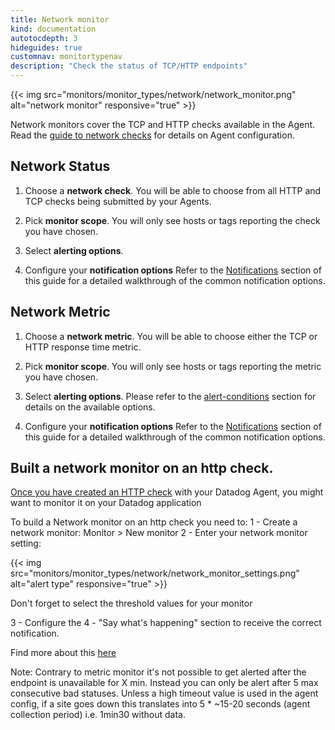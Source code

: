 ```yaml
---
title: Network monitor
kind: documentation
autotocdepth: 3
hideguides: true
customnav: monitortypenav
description: "Check the status of TCP/HTTP endpoints"
---
```


{{< img src="monitors/monitor_types/network/network_monitor.png" alt="network monitor" responsive="true" >}}

Network monitors cover the TCP and HTTP checks available in the Agent. Read
the [guide to network checks](/integrations/tcp_check) for details on Agent
configuration.

## Network Status

1. Choose a **network check**. You will be able to choose from all HTTP and TCP
   checks being submitted by your Agents.

2. Pick **monitor scope**. You will only see hosts or tags reporting
   the check you have chosen.

3. Select **alerting options**.

4. Configure your **notification options** Refer to the
   [Notifications](/monitors/notifications) section of this guide for a detailed
   walkthrough of the common notification options.

## Network Metric

1. Choose a **network metric**. You will be able to choose either the TCP or
   HTTP response time metric.

2. Pick **monitor scope**. You will only see hosts or tags reporting
   the metric you have chosen.

3. Select **alerting options**. Please refer to the
   [alert-conditions](#metrics-monitors) section for details on the available
   options.

4. Configure your **notification options** Refer to the
   [Notifications](/monitors/notifications) section of this guide for a detailed walkthrough of the common notification options.


##  Built a network monitor on an http check.

[Once you have created an HTTP check](https://docs.datadoghq.com/integrations/http_check/) with your Datadog Agent, you might want to monitor it on your Datadog application

To build a Network monitor on an http check you need to:
1 - Create a network monitor: Monitor > New monitor
​2 - Enter your network monitor setting:

​{{< img src="monitors/monitor_types/network/network_monitor_settings.png" alt="alert type"  responsive="true" >}}

Don't forget to select the threshold values for your monitor

3 - Configure the 4 - "Say what's happening" section to receive the correct notification.

Find more about this [here](/monitors/notifications)

Note: Contrary to metric monitor it's not possible to get alerted after the endpoint is unavailable for X min. Instead you can only be alert after 5 max consecutive bad statuses. Unless a high timeout value is used in the agent config, if a site goes down this translates into 5 * ~15-20 seconds (agent collection period) i.e. 1min30 without data.
